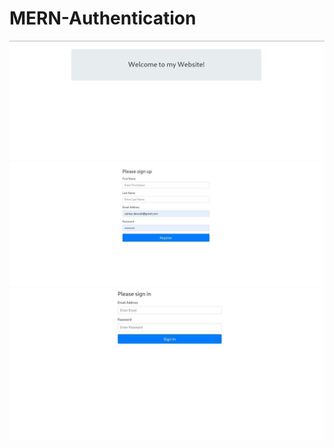 # MERN-Authentication
![](readmeImage/auth1.jpg)
![](readmeImage/auth2.jpg)
![](readmeImage/auth3.jpg)
